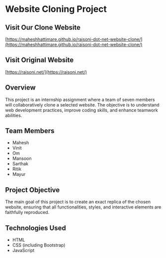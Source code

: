 # Website Cloning Project

## Visit Our Clone Website
[https://maheshhattimare.github.io/raisoni-dot-net-website-clone/](https://maheshhattimare.github.io/raisoni-dot-net-website-clone/)

## Visit Original Website
[https://raisoni.net/](https://raisoni.net/)

## Overview
This project is an internship assignment where a team of seven members will collaboratively clone a selected website. The objective is to understand web development practices, improve coding skills, and enhance teamwork abilities.

## Team Members
- Mahesh
- Vinit
- Om
- Mansoon
- Sarthak
- Ritik
- Mayur

## Project Objective
The main goal of this project is to create an exact replica of the chosen website, ensuring that all functionalities, styles, and interactive elements are faithfully reproduced.

## Technologies Used
- HTML
- CSS (including Bootstrap)
- JavaScript
